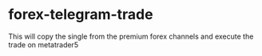 # forex-telegram-trade
This will copy the single from the premium forex channels and execute the trade on metatrader5
